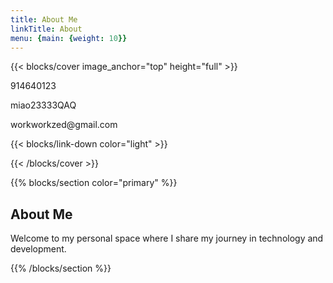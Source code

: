 ```yaml
---
title: About Me
linkTitle: About
menu: {main: {weight: 10}}
---
```


{{< blocks/cover image_anchor="top" height="full" >}}

<div class="contact-info-container">
  <div class="contact-card">
    <div class="contact-icon">
      <i class="fab fa-qq"></i>
    </div>
    <div class="contact-details">
      <p class="contact-value">914640123</p>
    </div>
  </div>
  
  <div class="contact-card">
    <div class="contact-icon">
      <i class="fab fa-weixin"></i>
    </div>
    <div class="contact-details">
      <p class="contact-value">miao23333QAQ</p>
    </div>
  </div>
  
  <div class="contact-card">
    <div class="contact-icon">
      <i class="fas fa-envelope"></i>
    </div>
    <div class="contact-details">
      <p class="contact-value">workworkzed@gmail.com</p>
    </div>
  </div>
</div>
{{< blocks/link-down color="light" >}}


{{< /blocks/cover >}}

{{% blocks/section color="primary" %}}

## About Me

Welcome to my personal space where I share my journey in technology and development.

{{% /blocks/section %}}

<script src="/js/random-background.js"></script>
<script src="/js/time-display.js"></script>